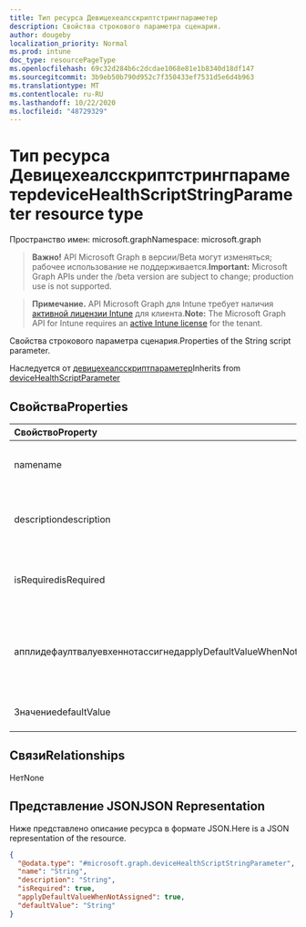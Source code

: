 ```yaml
---
title: Тип ресурса Девицехеалсскриптстрингпараметер
description: Свойства строкового параметра сценария.
author: dougeby
localization_priority: Normal
ms.prod: intune
doc_type: resourcePageType
ms.openlocfilehash: 69c32d284b6c2dcdae1068e81e1b8340d18df147
ms.sourcegitcommit: 3b9eb50b790d952c7f350433ef7531d5e6d4b963
ms.translationtype: MT
ms.contentlocale: ru-RU
ms.lasthandoff: 10/22/2020
ms.locfileid: "48729329"
---
```

# <a name="devicehealthscriptstringparameter-resource-type"></a><span data-ttu-id="15a18-103">Тип ресурса Девицехеалсскриптстрингпараметер</span><span class="sxs-lookup"><span data-stu-id="15a18-103">deviceHealthScriptStringParameter resource type</span></span>

<span data-ttu-id="15a18-104">Пространство имен: microsoft.graph</span><span class="sxs-lookup"><span data-stu-id="15a18-104">Namespace: microsoft.graph</span></span>

> <span data-ttu-id="15a18-105">**Важно!** API Microsoft Graph в версии/Beta могут изменяться; рабочее использование не поддерживается.</span><span class="sxs-lookup"><span data-stu-id="15a18-105">**Important:** Microsoft Graph APIs under the /beta version are subject to change; production use is not supported.</span></span>

> <span data-ttu-id="15a18-106">**Примечание.** API Microsoft Graph для Intune требует наличия [активной лицензии Intune](https://go.microsoft.com/fwlink/?linkid=839381) для клиента.</span><span class="sxs-lookup"><span data-stu-id="15a18-106">**Note:** The Microsoft Graph API for Intune requires an [active Intune license](https://go.microsoft.com/fwlink/?linkid=839381) for the tenant.</span></span>

<span data-ttu-id="15a18-107">Свойства строкового параметра сценария.</span><span class="sxs-lookup"><span data-stu-id="15a18-107">Properties of the  String script parameter.</span></span>


<span data-ttu-id="15a18-108">Наследуется от [девицехеалсскриптпараметер](../resources/intune-devices-devicehealthscriptparameter.md)</span><span class="sxs-lookup"><span data-stu-id="15a18-108">Inherits from [deviceHealthScriptParameter](../resources/intune-devices-devicehealthscriptparameter.md)</span></span>

## <a name="properties"></a><span data-ttu-id="15a18-109">Свойства</span><span class="sxs-lookup"><span data-stu-id="15a18-109">Properties</span></span>
|<span data-ttu-id="15a18-110">Свойство</span><span class="sxs-lookup"><span data-stu-id="15a18-110">Property</span></span>|<span data-ttu-id="15a18-111">Тип</span><span class="sxs-lookup"><span data-stu-id="15a18-111">Type</span></span>|<span data-ttu-id="15a18-112">Описание</span><span class="sxs-lookup"><span data-stu-id="15a18-112">Description</span></span>|
|:---|:---|:---|
|<span data-ttu-id="15a18-113">name</span><span class="sxs-lookup"><span data-stu-id="15a18-113">name</span></span>|<span data-ttu-id="15a18-114">String</span><span class="sxs-lookup"><span data-stu-id="15a18-114">String</span></span>|<span data-ttu-id="15a18-115">Имя параметра, унаследованного от [девицехеалсскриптпараметер](../resources/intune-devices-devicehealthscriptparameter.md)</span><span class="sxs-lookup"><span data-stu-id="15a18-115">The name of the param Inherited from [deviceHealthScriptParameter](../resources/intune-devices-devicehealthscriptparameter.md)</span></span>|
|<span data-ttu-id="15a18-116">description</span><span class="sxs-lookup"><span data-stu-id="15a18-116">description</span></span>|<span data-ttu-id="15a18-117">Строка</span><span class="sxs-lookup"><span data-stu-id="15a18-117">String</span></span>|<span data-ttu-id="15a18-118">Описание параметра, унаследованного от [девицехеалсскриптпараметер](../resources/intune-devices-devicehealthscriptparameter.md)</span><span class="sxs-lookup"><span data-stu-id="15a18-118">The description of the param Inherited from [deviceHealthScriptParameter](../resources/intune-devices-devicehealthscriptparameter.md)</span></span>|
|<span data-ttu-id="15a18-119">isRequired</span><span class="sxs-lookup"><span data-stu-id="15a18-119">isRequired</span></span>|<span data-ttu-id="15a18-120">Boolean</span><span class="sxs-lookup"><span data-stu-id="15a18-120">Boolean</span></span>|<span data-ttu-id="15a18-121">Является ли параметр должен наследоваться от [девицехеалсскриптпараметер](../resources/intune-devices-devicehealthscriptparameter.md)</span><span class="sxs-lookup"><span data-stu-id="15a18-121">Whether the param is required Inherited from [deviceHealthScriptParameter](../resources/intune-devices-devicehealthscriptparameter.md)</span></span>|
|<span data-ttu-id="15a18-122">апплидефаултвалуевхеннотассигнед</span><span class="sxs-lookup"><span data-stu-id="15a18-122">applyDefaultValueWhenNotAssigned</span></span>|<span data-ttu-id="15a18-123">Логический</span><span class="sxs-lookup"><span data-stu-id="15a18-123">Boolean</span></span>|<span data-ttu-id="15a18-124">Применяется ли значение DefaultValue при отсутствии назначенного наследования от [девицехеалсскриптпараметер](../resources/intune-devices-devicehealthscriptparameter.md)</span><span class="sxs-lookup"><span data-stu-id="15a18-124">Whether Apply DefaultValue When Not Assigned Inherited from [deviceHealthScriptParameter](../resources/intune-devices-devicehealthscriptparameter.md)</span></span>|
|<span data-ttu-id="15a18-125">Значение</span><span class="sxs-lookup"><span data-stu-id="15a18-125">defaultValue</span></span>|<span data-ttu-id="15a18-126">Строка</span><span class="sxs-lookup"><span data-stu-id="15a18-126">String</span></span>|<span data-ttu-id="15a18-127">Значение по умолчанию для строкового параметра</span><span class="sxs-lookup"><span data-stu-id="15a18-127">The default value of string param</span></span>|

## <a name="relationships"></a><span data-ttu-id="15a18-128">Связи</span><span class="sxs-lookup"><span data-stu-id="15a18-128">Relationships</span></span>
<span data-ttu-id="15a18-129">Нет</span><span class="sxs-lookup"><span data-stu-id="15a18-129">None</span></span>

## <a name="json-representation"></a><span data-ttu-id="15a18-130">Представление JSON</span><span class="sxs-lookup"><span data-stu-id="15a18-130">JSON Representation</span></span>
<span data-ttu-id="15a18-131">Ниже представлено описание ресурса в формате JSON.</span><span class="sxs-lookup"><span data-stu-id="15a18-131">Here is a JSON representation of the resource.</span></span>
<!-- {
  "blockType": "resource",
  "@odata.type": "microsoft.graph.deviceHealthScriptStringParameter"
}
-->
``` json
{
  "@odata.type": "#microsoft.graph.deviceHealthScriptStringParameter",
  "name": "String",
  "description": "String",
  "isRequired": true,
  "applyDefaultValueWhenNotAssigned": true,
  "defaultValue": "String"
}
```





